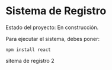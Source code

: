 <h1> Sistema de Registro</h1>

 Estado del proyecto: En construcción.

 Para ejecutar el sistema, debes poner:

 ```npm install react```

sitema de registro 2
